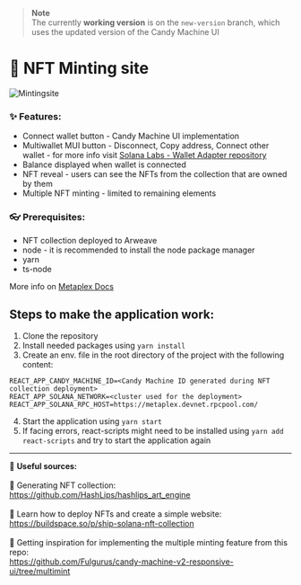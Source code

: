 > **Note** <br>
> The currently **working version** is on the ```new-version``` branch, which uses the updated version of the Candy Machine UI

# :tada: NFT Minting site
![Mintingsite](https://i.imgur.com/Cnk7WCQ.png)

### :sparkles: Features:
- Connect wallet button - Candy Machine UI implementation
- Multiwallet MUI button - Disconnect, Copy address, Connect other wallet - for more info visit [Solana Labs - Wallet Adapter repository](https://github.com/solana-labs/wallet-adapter)
- Balance displayed when wallet is connected
- NFT reveal - users can see the NFTs from the collection that are owned by them
- Multiple NFT minting - limited to remaining elements


### :eyeglasses: Prerequisites:
- NFT collection deployed to Arweave
- node - it is recommended to install the node package manager
- yarn
- ts-node

More info on [Metaplex Docs](https://docs.metaplex.com/candy-machine-v2/getting-started)

## Steps to make the application work:
1. Clone the repository
2. Install needed packages using ```yarn install```
3. Create an env. file in the root directory of the project with the following content:
```
REACT_APP_CANDY_MACHINE_ID=<Candy Machine ID generated during NFT collection deployment>
REACT_APP_SOLANA_NETWORK=<cluster used for the deployment>
REACT_APP_SOLANA_RPC_HOST=https://metaplex.devnet.rpcpool.com/
```
4. Start the application using ```yarn start```
5. If facing errors, react-scripts might need to be installed using ```yarn add react-scripts``` and try to start the application again
---
:open_book: **Useful sources:** </br> </br>
:link: Generating NFT collection:</br> https://github.com/HashLips/hashlips_art_engine </br></br>
:link: Learn how to deploy NFTs and create a simple website:</br> https://buildspace.so/p/ship-solana-nft-collection </br></br>
:link: Getting inspiration for implementing the multiple minting feature from this repo:</br> https://github.com/Fulgurus/candy-machine-v2-responsive-ui/tree/multimint
